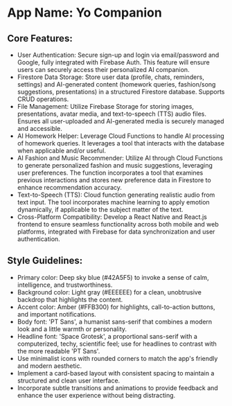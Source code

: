 # **App Name**: Yo Companion

## Core Features:

- User Authentication: Secure sign-up and login via email/password and Google, fully integrated with Firebase Auth. This feature will ensure users can securely access their personalized AI companion.
- Firestore Data Storage: Store user data (profile, chats, reminders, settings) and AI-generated content (homework queries, fashion/song suggestions, presentations) in a structured Firestore database. Supports CRUD operations.
- File Management: Utilize Firebase Storage for storing images, presentations, avatar media, and text-to-speech (TTS) audio files. Ensures all user-uploaded and AI-generated media is securely managed and accessible.
- AI Homework Helper: Leverage Cloud Functions to handle AI processing of homework queries. It leverages a tool that interacts with the database when applicable and/or useful.
- AI Fashion and Music Recommender: Utilize AI through Cloud Functions to generate personalized fashion and music suggestions, leveraging user preferences. The function incorporates a tool that examines previous interactions and stores new preference data in Firestore to enhance recommendation accuracy.
- Text-to-Speech (TTS): Cloud function generating realistic audio from text input. The tool incorporates machine learning to apply emotion dynamically, if applicable to the subject matter of the text.
- Cross-Platform Compatibility: Develop a React Native and React.js frontend to ensure seamless functionality across both mobile and web platforms, integrated with Firebase for data synchronization and user authentication.

## Style Guidelines:

- Primary color: Deep sky blue (#42A5F5) to invoke a sense of calm, intelligence, and trustworthiness.
- Background color: Light gray (#EEEEEE) for a clean, unobtrusive backdrop that highlights the content.
- Accent color: Amber (#FFB300) for highlights, call-to-action buttons, and important notifications.
- Body font: 'PT Sans', a humanist sans-serif that combines a modern look and a little warmth or personality.
- Headline font: 'Space Grotesk', a proportional sans-serif with a computerized, techy, scientific feel; use for headlines to contrast with the more readable 'PT Sans'.
- Use minimalist icons with rounded corners to match the app's friendly and modern aesthetic.
- Implement a card-based layout with consistent spacing to maintain a structured and clean user interface.
- Incorporate subtle transitions and animations to provide feedback and enhance the user experience without being distracting.